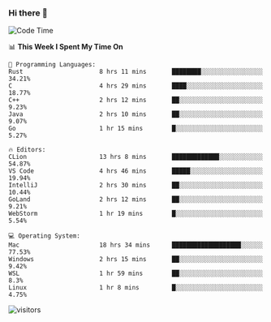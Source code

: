 ### Hi there 👋

<!--
**CrazyCollin/crazycollin** is a ✨ _special_ ✨ repository because its `README.md` (this file) appears on your GitHub profile.

Here are some ideas to get you started:

- 🔭 I’m currently working on ...
- 🌱 I’m currently learning ...
- 👯 I’m looking to collaborate on ...
- 🤔 I’m looking for help with ...
- 💬 Ask me about ...
- 📫 How to reach me: ...
- 😄 Pronouns: ...
- ⚡ Fun fact: ...
-->

<!--START_SECTION:waka-->
![Code Time](http://img.shields.io/badge/Code%20Time-171%20hrs%2054%20mins-blue)

📊 **This Week I Spent My Time On** 

```text
💬 Programming Languages: 
Rust                     8 hrs 11 mins       ████████░░░░░░░░░░░░░░░░░   34.21% 
C                        4 hrs 29 mins       ████░░░░░░░░░░░░░░░░░░░░░   18.77% 
C++                      2 hrs 12 mins       ██░░░░░░░░░░░░░░░░░░░░░░░   9.23% 
Java                     2 hrs 10 mins       ██░░░░░░░░░░░░░░░░░░░░░░░   9.07% 
Go                       1 hr 15 mins        █░░░░░░░░░░░░░░░░░░░░░░░░   5.27%

🔥 Editors: 
CLion                    13 hrs 8 mins       █████████████░░░░░░░░░░░░   54.87% 
VS Code                  4 hrs 46 mins       █████░░░░░░░░░░░░░░░░░░░░   19.94% 
IntelliJ                 2 hrs 30 mins       ██░░░░░░░░░░░░░░░░░░░░░░░   10.44% 
GoLand                   2 hrs 12 mins       ██░░░░░░░░░░░░░░░░░░░░░░░   9.21% 
WebStorm                 1 hr 19 mins        █░░░░░░░░░░░░░░░░░░░░░░░░   5.54%

💻 Operating System: 
Mac                      18 hrs 34 mins      ███████████████████░░░░░░   77.53% 
Windows                  2 hrs 15 mins       ██░░░░░░░░░░░░░░░░░░░░░░░   9.42% 
WSL                      1 hr 59 mins        ██░░░░░░░░░░░░░░░░░░░░░░░   8.3% 
Linux                    1 hr 8 mins         █░░░░░░░░░░░░░░░░░░░░░░░░   4.75%

```


<!--END_SECTION:waka-->


![visitors](https://visitor-badge.glitch.me/badge?page_id=crazycollin.crazycollin&left_color=green&right_color=red)
